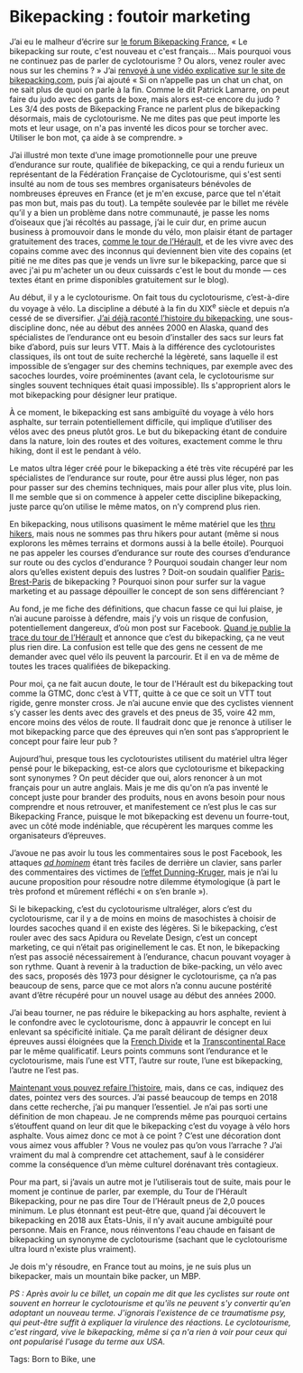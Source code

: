 # Bikepacking : foutoir marketing

J’ai eu le malheur d’écrire sur [le forum Bikepacking France](https://www.facebook.com/groups/1396341304006680/), « Le bikepacking sur route, c'est nouveau et c'est français… Mais pourquoi vous ne continuez pas de parler de cyclotourisme ? Ou alors, venez rouler avec nous sur les chemins ? » J’ai [renvoyé à une vidéo explicative sur le site de bikepacking.com](https://bikepacking.com/plog/what-is-bikepacking/), puis j’ai ajouté « Si on n’appelle pas un chat un chat, on ne sait plus de quoi on parle à la fin. Comme le dit Patrick Lamarre, on peut faire du judo avec des gants de boxe, mais alors est-ce encore du judo ? Les 3/4 des posts de Bikepacking France ne parlent plus de bikepacking désormais, mais de cyclotourisme. Ne me dites pas que peut importe les mots et leur usage, on n'a pas inventé les dicos pour se torcher avec. Utiliser le bon mot, ça aide à se comprendre. »<span id="more-58745"></span>

J’ai illustré mon texte d’une image promotionnelle pour une preuve d’endurance sur route, qualifiée de bikepacking, ce qui a rendu furieux un représentant de la Fédération Française de Cyclotourisme, qui s'est senti insulté au nom de tous ses membres organisateurs bénévoles de nombreuses épreuves en France (et je m'en excuse, parce que tel n'était pas mon but, mais pas du tout). La tempête soulevée par le billet me révèle qu’il y a bien un problème dans notre communauté, je passe les noms d’oiseaux que j’ai récoltés au passage, j’ai le cuir dur, en prime aucun business à promouvoir dans le monde du vélo, mon plaisir étant de partager gratuitement des traces, [comme le tour de l’Hérault](https://tcrouzet.com/gth/), et de les vivre avec des copains comme avec des inconnus qui deviennent bien vite des copains (et pitié ne me dites pas que je vends un livre sur le bikepacking, parce que si avec j'ai pu m'acheter un ou deux cuissards c'est le bout du monde — ces textes étant en prime disponibles gratuitement sur le blog).

Au début, il y a le cyclotourisme. On fait tous du cyclotourisme, c’est-à-dire du voyage à vélo. La discipline a débuté à la fin du XIX<sup>e</sup> siècle et depuis n’a cessé de se diversifier. [J’ai déjà raconté l’histoire du bikepacking](https://tcrouzet.com/2019/04/01/une-breve-histoire-du-bikepacking/), une sous-discipline donc, née au début des années 2000 en Alaska, quand des spécialistes de l’endurance ont eu besoin d’installer des sacs sur leurs fat bike d’abord, puis sur leurs VTT. Mais à la différence des cyclotouristes classiques, ils ont tout de suite recherché la légèreté, sans laquelle il est impossible de s’engager sur des chemins techniques, par exemple avec des sacoches lourdes, voire proéminentes (avant cela, le cyclotourisme sur singles souvent techniques était quasi impossible). Ils s'approprient alors le mot bikepacking pour désigner leur pratique.

À ce moment, le bikepacking est sans ambiguïté du voyage à vélo hors asphalte, sur terrain potentiellement difficile, qui implique d’utiliser des vélos avec des pneus plutôt gros. Le but du bikepacking étant de conduire dans la nature, loin des routes et des voitures, exactement comme le thru hiking, dont il est le pendant à vélo.

Le matos ultra léger créé pour le bikepacking a été très vite récupéré par les spécialistes de l’endurance sur route, pour être aussi plus léger, non pas pour passer sur des chemins techniques, mais pour aller plus vite, plus loin. Il me semble que si on commence à appeler cette discipline bikepacking, juste parce qu’on utilise le même matos, on n’y comprend plus rien.

En bikepacking, nous utilisons quasiment le même matériel que les [thru hikers](https://fr.wikipedia.org/wiki/Thru-hiking), mais nous ne sommes pas thru hikers pour autant (même si nous explorons les mêmes terrains et dormons aussi à la belle étoile). Pourquoi ne pas appeler les courses d’endurance sur route des courses d’endurance sur route ou des cyclos d'endurance ? Pourquoi soudain changer leur nom alors qu’elles existent depuis des lustres ? Doit-on soudain qualifier [Paris-Brest-Paris](https://fr.wikipedia.org/wiki/Paris-Brest-Paris_randonneur) de bikepacking ? Pourquoi sinon pour surfer sur la vague marketing et au passage dépouiller le concept de son sens différenciant ?

Au fond, je me fiche des définitions, que chacun fasse ce qui lui plaise, je n’ai aucune paroisse à défendre, mais j’y vois un risque de confusion, potentiellement dangereux, d’où mon post sur Facebook. [Quand je publie la trace du tour de l’Hérault](https://tcrouzet.com/gth/) et annonce que c’est du bikepacking, ça ne veut plus rien dire. La confusion est telle que des gens ne cessent de me demander avec quel vélo ils peuvent la parcourir. Et il en va de même de toutes les traces qualifiées de bikepacking.

Pour moi, ça ne fait aucun doute, le tour de l'Hérault est du bikepacking tout comme la GTMC, donc c’est à VTT, quitte à ce que ce soit un VTT tout rigide, genre monster cross. Je n’ai aucune envie que des cyclistes viennent s’y casser les dents avec des gravels et des pneus de 35, voire 42 mm, encore moins des vélos de route. Il faudrait donc que je renonce à utiliser le mot bikepacking parce que des épreuves qui n’en sont pas s’approprient le concept pour faire leur pub ?

Aujourd’hui, presque tous les cyclotouristes utilisent du matériel ultra léger pensé pour le bikepacking, est-ce alors que cyclotourisme et bikepacking sont synonymes ? On peut décider que oui, alors renoncer à un mot français pour un autre anglais. Mais je me dis qu'on n’a pas inventé le concept juste pour brander des produits, nous en avons besoin pour nous comprendre et nous retrouver, et manifestement ce n’est plus le cas sur Bikepacking France, puisque le mot bikepacking est devenu un fourre-tout, avec un côté mode indéniable, que récupèrent les marques comme les organisateurs d’épreuves.

J’avoue ne pas avoir lu tous les commentaires sous le post Facebook, les attaques [*ad hominem*](https://fr.wikipedia.org/wiki/Argumentum_ad_hominem#:~:text=La%20locution%20latine%20argumentum%20ad,paroles%20ou%20ses%20propres%20actes.) étant très faciles de derrière un clavier, sans parler des commentaires des victimes de [l’effet Dunning-Kruger](https://fr.wikipedia.org/wiki/Effet_Dunning-Kruger), mais je n’ai lu aucune proposition pour résoudre notre dilemme étymologique (à part le très profond et mûrement réfléchi « on s’en branle »).

Si le bikepacking, c’est du cyclotourisme ultraléger, alors c’est du cyclotourisme, car il y a de moins en moins de masochistes à choisir de lourdes sacoches quand il en existe des légères. Si le bikepacking, c’est rouler avec des sacs Apidura ou Revelate Design, c’est un concept marketing, ce qui n’était pas originellement le cas. Et non, le bikepacking n’est pas associé nécessairement à l’endurance, chacun pouvant voyager à son rythme. Quant à revenir à la traduction de bike-packing, un vélo avec des sacs, proposés dès 1973 pour désigner le cyclotourisme, ça n’a pas beaucoup de sens, parce que ce mot alors n’a connu aucune postérité avant d’être récupéré pour un nouvel usage au début des années 2000.

J’ai beau tourner, ne pas réduire le bikepacking au hors asphalte, revient à le confondre avec le cyclotourisme, donc à appauvrir le concept en lui enlevant sa spécificité initiale. Ça me paraît délirant de désigner deux épreuves aussi éloignées que la [French Divide](https://www.frenchdivide.com/) et la [Transcontinental Race](https://www.transcontinental.cc/) par le même qualificatif. Leurs points communs sont l’endurance et le cyclotourisme, mais l’une est VTT, l’autre sur route, l’une est bikepacking, l’autre ne l’est pas.

[Maintenant vous pouvez refaire l’histoire](https://tcrouzet.com/2019/04/01/une-breve-histoire-du-bikepacking/), mais, dans ce cas, indiquez des dates, pointez vers des sources. J’ai passé beaucoup de temps en 2018 dans cette recherche, j’ai pu manquer l’essentiel. Je n’ai pas sorti une définition de mon chapeau. Je ne comprends même pas pourquoi certains s’étouffent quand on leur dit que le bikepacking c’est du voyage à vélo hors asphalte. Vous aimez donc ce mot à ce point ? C’est une décoration dont vous aimez vous affubler ? Vous ne voulez pas qu’on vous l’arrache ? J’ai vraiment du mal à comprendre cet attachement, sauf à le considérer comme la conséquence d’un mème culturel dorénavant très contagieux.

Pour ma part, si j’avais un autre mot je l’utiliserais tout de suite, mais pour le moment je continue de parler, par exemple, du Tour de l’Hérault Bikepacking, pour ne pas dire Tour de l’Hérault pneus de 2,0 pouces minimum. Le plus étonnant est peut-être que, quand j’ai découvert le bikepacking en 2018 aux États-Unis, il n’y avait aucune ambiguïté pour personne. Mais en France, nous réinventons l'eau chaude en faisant de bikepacking un synonyme de cyclotourisme (sachant que le cyclotourisme ultra lourd n'existe plus vraiment).

Je dois m'y résoudre, en France tout au moins, je ne suis plus un bikepacker, mais un mountain bike packer, un MBP.

*PS : Après avoir lu ce billet, un copain me dit que les cyclistes sur route ont souvent en horreur le cyclotourisme et qu'ils ne peuvent s'y convertir qu'en adoptant un nouveau terme. J'ignorais l'existence de ce traumatisme psy, qui peut-être suffit à expliquer la virulence des réactions. Le cyclotourisme, c'est ringard, vive le bikepacking, même si ça n'a rien à voir pour ceux qui ont popularisé l'usage du terme aux USA.*

Tags: Born to Bike, une
